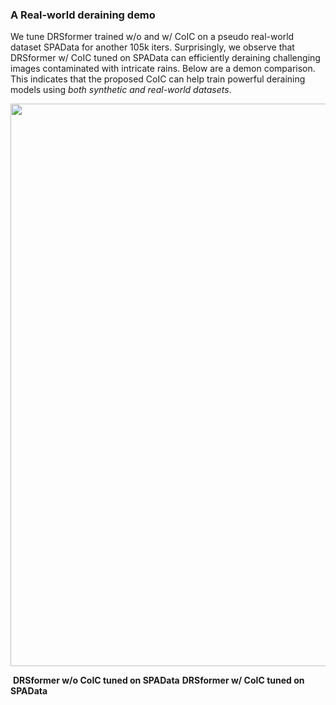 ### A Real-world deraining demo

We tune DRSformer trained w/o and w/ CoIC on a pseudo real-world dataset SPAData for another 105k iters. Surprisingly, we observe that DRSformer w/ CoIC tuned on SPAData can efficiently deraining challenging images contaminated with intricate rains. Below are a demon comparison. This indicates that the proposed CoIC can help train powerful deraining models using *both synthetic and real-world datasets*.

<img src="figures/tune_real_comp.gif" width="900"/>

​                    **DRSformer w/o CoIC tuned on SPAData**                                        **DRSformer w/ CoIC tuned on SPAData**